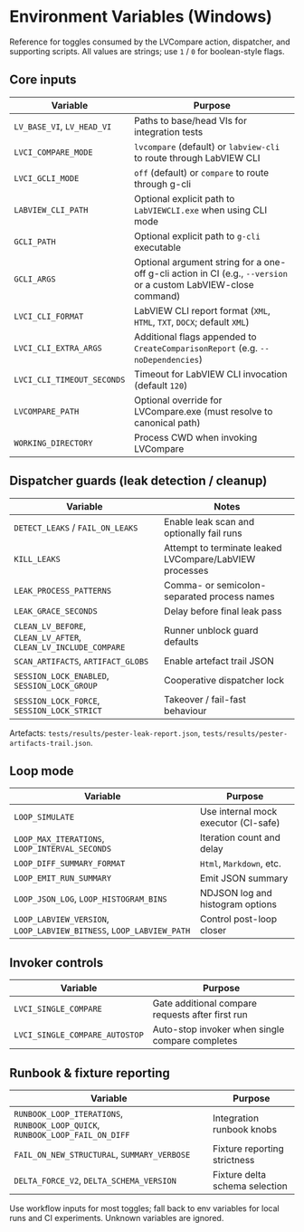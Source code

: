 <!-- markdownlint-disable-next-line MD041 -->
# Environment Variables (Windows)

Reference for toggles consumed by the LVCompare action, dispatcher, and supporting scripts.
All values are strings; use `1` / `0` for boolean-style flags.

## Core inputs

| Variable | Purpose |
| -------- | ------- |
| `LV_BASE_VI`, `LV_HEAD_VI` | Paths to base/head VIs for integration tests |
| `LVCI_COMPARE_MODE` | `lvcompare` (default) or `labview-cli` to route through LabVIEW CLI |
| `LVCI_GCLI_MODE` | `off` (default) or `compare` to route through g-cli |
| `LABVIEW_CLI_PATH` | Optional explicit path to `LabVIEWCLI.exe` when using CLI mode |
| `GCLI_PATH` | Optional explicit path to `g-cli` executable |
| `GCLI_ARGS` | Optional argument string for a one-off g-cli action in CI (e.g., `--version` or a custom LabVIEW-close command) |
| `LVCI_CLI_FORMAT` | LabVIEW CLI report format (`XML`, `HTML`, `TXT`, `DOCX`; default `XML`) |
| `LVCI_CLI_EXTRA_ARGS` | Additional flags appended to `CreateComparisonReport` (e.g. `--noDependencies`) |
| `LVCI_CLI_TIMEOUT_SECONDS` | Timeout for LabVIEW CLI invocation (default `120`) |
| `LVCOMPARE_PATH` | Optional override for LVCompare.exe (must resolve to canonical path) |
| `WORKING_DIRECTORY` | Process CWD when invoking LVCompare |

## Dispatcher guards (leak detection / cleanup)

| Variable | Notes |
| -------- | ----- |
| `DETECT_LEAKS` / `FAIL_ON_LEAKS` | Enable leak scan and optionally fail runs |
| `KILL_LEAKS` | Attempt to terminate leaked LVCompare/LabVIEW processes |
| `LEAK_PROCESS_PATTERNS` | Comma- or semicolon-separated process names |
| `LEAK_GRACE_SECONDS` | Delay before final leak pass |
| `CLEAN_LV_BEFORE`, `CLEAN_LV_AFTER`, `CLEAN_LV_INCLUDE_COMPARE` | Runner unblock guard defaults |
| `SCAN_ARTIFACTS`, `ARTIFACT_GLOBS` | Enable artefact trail JSON |
| `SESSION_LOCK_ENABLED`, `SESSION_LOCK_GROUP` | Cooperative dispatcher lock |
| `SESSION_LOCK_FORCE`, `SESSION_LOCK_STRICT` | Takeover / fail-fast behaviour |

Artefacts: `tests/results/pester-leak-report.json`, `tests/results/pester-artifacts-trail.json`.

## Loop mode

| Variable | Purpose |
| -------- | ------- |
| `LOOP_SIMULATE` | Use internal mock executor (CI-safe) |
| `LOOP_MAX_ITERATIONS`, `LOOP_INTERVAL_SECONDS` | Iteration count and delay |
| `LOOP_DIFF_SUMMARY_FORMAT` | `Html`, `Markdown`, etc. |
| `LOOP_EMIT_RUN_SUMMARY` | Emit JSON summary |
| `LOOP_JSON_LOG`, `LOOP_HISTOGRAM_BINS` | NDJSON log and histogram options |
| `LOOP_LABVIEW_VERSION`, `LOOP_LABVIEW_BITNESS`, `LOOP_LABVIEW_PATH` | Control post-loop closer |

## Invoker controls

| Variable | Purpose |
| -------- | ------- |
| `LVCI_SINGLE_COMPARE` | Gate additional compare requests after first run |
| `LVCI_SINGLE_COMPARE_AUTOSTOP` | Auto-stop invoker when single compare completes |

## Runbook & fixture reporting

| Variable | Purpose |
| -------- | ------- |
| `RUNBOOK_LOOP_ITERATIONS`, `RUNBOOK_LOOP_QUICK`, `RUNBOOK_LOOP_FAIL_ON_DIFF` | Integration runbook knobs |
| `FAIL_ON_NEW_STRUCTURAL`, `SUMMARY_VERBOSE` | Fixture reporting strictness |
| `DELTA_FORCE_V2`, `DELTA_SCHEMA_VERSION` | Fixture delta schema selection |

Use workflow inputs for most toggles; fall back to env variables for local runs and CI
experiments. Unknown variables are ignored.
